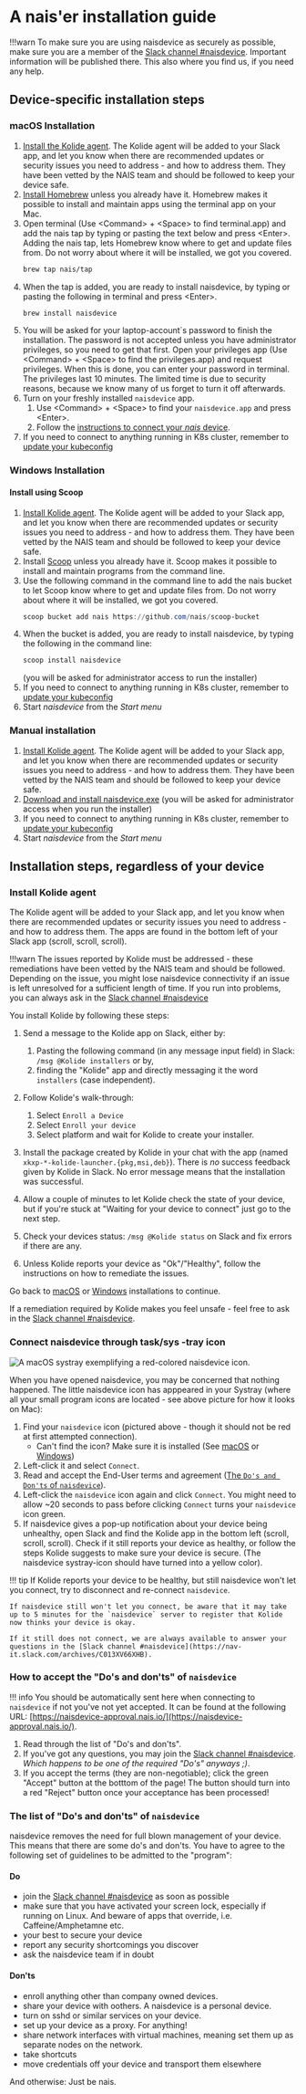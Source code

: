 # A nais'er installation guide

!!!warn 
    To make sure you are using naisdevice as securely as possible, make sure you are a member of the [Slack channel #naisdevice](https://nav-it.slack.com/archives/C013XV66XHB). Important information will be published there. This also where you find us, if you need any help. 

## Device-specific installation steps

### macOS Installation

1. [Install the Kolide agent](#install-kolide-agent). The Kolide agent will be added to your Slack app, and let you know when there are recommended updates or security issues you need to address - and how to address them.  They have been vetted by the NAIS team and should be followed to keep your device safe. 
2. [Install Homebrew](https://brew.sh/) unless you already have it. Homebrew makes it possible to install and maintain apps using the terminal app on your Mac.
3. Open terminal (Use &lt;Command&gt; + &lt;Space&gt; to find terminal.app) and add the nais tap by typing or pasting the text below and press &lt;Enter&gt;.  Adding the nais tap, lets Homebrew know where to get and update files from. Do not worry about where it will be installed, we got you covered.
    ```bash
    brew tap nais/tap
    ```
4. When the tap is added, you are ready to install naisdevice, by typing or pasting the following in terminal and press &lt;Enter&gt;. 
    ```bash
    brew install naisdevice
    ``` 
5. You will be asked for your laptop-account´s password to finish the installation. 
The password is not accepted unless you have administrator privileges, so you need to get that first. Open your privileges app (Use &lt;Command&gt; + &lt;Space&gt; to find the privileges.app) and request privileges. When this is done, you can enter your password in terminal. The privileges last 10 minutes. The limited time is due to security reasons, because we know many of us forget to turn it off afterwards.
6. Turn on your freshly installed `naisdevice` app.
    1. Use &lt;Command&gt; + &lt;Space&gt; to find your `naisdevice.app` and press &lt;Enter&gt;.
    2. Follow the [instructions to connect your _nais_ device](#connect-naisdevice-through-tasksys-tray-icon).
7. If you need to connect to anything running in K8s cluster, remember to [update your kubeconfig](https://docs.nais.io/device/install/#connecting-to-nais-clusters)

### Windows Installation

#### Install using Scoop

1. [Install Kolide agent](install.md#install-kolide-agent). The Kolide agent will be added to your Slack app, and let you know when there are recommended updates or security issues you need to address - and how to address them.  They have been vetted by the NAIS team and should be followed to keep your device safe. 
2. Install [Scoop](https://scoop.sh) unless you already have it. Scoop makes it possible to install and maintain programs from the command line.
3. Use the following command in the command line to add the nais bucket to let Scoop know where to get and update files from. Do not worry about where it will be installed, we got you covered.
   ```powershell
   scoop bucket add nais https://github.com/nais/scoop-bucket
   ```
4. When the bucket is added, you are ready to install naisdevice, by typing the following in the command line:
   ```powershell
   scoop install naisdevice
   ```
   (you will be asked for administrator access to run the installer)
5. If you need to connect to anything running in K8s cluster, remember to [update your kubeconfig](https://docs.nais.io/device/install/#connecting-to-nais-clusters)
6. Start _naisdevice_ from the _Start menu_

### Manual installation

1. [Install Kolide agent](install.md#install-kolide-agent). The Kolide agent will be added to your Slack app, and let you know when there are recommended updates or security issues you need to address - and how to address them.  They have been vetted by the NAIS team and should be followed to keep your device safe. 
2. [Download and install naisdevice.exe](https://github.com/nais/device/releases/latest)
   (you will be asked for administrator access when you run the installer)
3. If you need to connect to anything running in K8s cluster, remember to [update your kubeconfig](https://docs.nais.io/device/install/#connecting-to-nais-clusters)
4. Start _naisdevice_ from the _Start menu_ 


## Installation steps, regardless of your device

### Install Kolide agent

The Kolide agent will be added to your Slack app, and let you know when there are recommended updates or security issues you need to address - and how to address them. The apps are found in the bottom left of your Slack app (scroll, scroll, scroll). 

!!!warn
The issues reported by Kolide must be addressed - these remediations have been vetted by the NAIS team and should be followed. Depending on the issue, you might lose naisdevice connectivity if an issue is left unresolved for a sufficient length of time. If you run into problems, you can always ask in the [Slack channel #naisdevice](https://nav-it.slack.com/archives/C013XV66XHB)

You install Kolide by following these steps:

1. Send a message to the Kolide app on Slack, either by:
    1. Pasting the following command (in any message input field) in Slack: `/msg @Kolide installers` or by,
    2. finding the "Kolide" app and directly messaging it the word `installers` (case independent).
2. Follow Kolide's walk-through:

    1. Select `Enroll a Device`
    2. Select `Enroll your device`
    3. Select platform and wait for Kolide to create your installer.

3. Install the package created by Kolide in your chat with the app (named `xkxp-*-kolide-launcher.{pkg,msi,deb}`).
   There is _no_ success feedback given by Kolide in Slack.
   No error message means that the installation was successful.
4. Allow a couple of minutes to let Kolide check the state of your device, but if you're stuck at "Waiting for your device to connect" just go to the next step.
5. Check your devices status: `/msg @Kolide status` on Slack and fix errors if there are any.
6. Unless Kolide reports your device as "Ok"/"Healthy", follow the instructions on how to remediate the issues.

Go back to [macOS](#macos-installation) or [Windows](#windows-installation) installations to continue.

If a remediation required by Kolide makes you feel unsafe - feel free to ask in the [Slack channel #naisdevice](https://nav-it.slack.com/archives/C013XV66XHB).

### Connect naisdevice through task/sys -tray icon

![A macOS systray exemplifying a red-colored `naisdevice` icon.](../assets/naisdevice-systray-icon.svg)

When you have opened naisdevice, you may be concerned that nothing happened. The little naisdevice icon has apppeared in your Systray (where all your small program icons are located - see above picture for how it looks on Mac):

1. Find your `naisdevice` icon (pictured above - though it should not be red at first attempted connection).
    - Can't find the icon? Make sure it is installed (See [macOS](#macos-installation) or [Windows](#windows-installation))
2. Left-click it and select `Connect`.
3. Read and accept the End-User terms and agreement ([The `Do's and Don'ts` of `naisdevice`](#how-to-accept-the-dos-and-donts-of-naisdevice)).
4. Left-click the `naisdevice` icon again and click `Connect`.
   You might need to allow ~20 seconds to pass before clicking `Connect` turns your `naisdevice` icon green.
5. If naisdevice gives a pop-up notification about your device being unhealthy, open Slack and find the Kolide app in the bottom left (scroll, scroll, scroll). Check if it still reports your device as healthy, or follow the steps Kolide suggests to make sure your device is secure. (The naisdevice systray-icon should have turned into a yellow color).

!!! tip
    If Kolide reports your device to be healthy, but still naisdevice won't let you connect, try to disconnect and re-connect `naisdevice`.

    If naisdevice still won't let you connect, be aware that it may take up to 5 minutes for the `naisdevice` server to register that Kolide now thinks your device is okay.

    If it still does not connect, we are always available to answer your questions in the [Slack channel #naisdevice](https://nav-it.slack.com/archives/C013XV66XHB).
    
### How to accept the "Do's and don'ts" of `naisdevice`

!!! info
    You should be automatically sent here when connecting to `naisdevice` if not you've not yet accepted.
    It can be found at the following URL: [https://naisdevice-approval.nais.io/](https://naisdevice-approval.nais.io/).

1. Read through the list of "Do's and don'ts".
2. If you've got any questions, you may join the [Slack channel #naisdevice](https://nav-it.slack.com/archives/C013XV66XHB).
   _Which happens to be one of the required "Do's" anyways ;)_.
3. If you accept the terms (they are non-negotiable); click the green "Accept" button at the botttom of the page!
   The button should turn into a red "Reject" button once your acceptance has been processed!

### The list of "Do's and don'ts" of `naisdevice`
naisdevice removes the need for full blown management of your device.
This means that there are some do's and don'ts. You have to agree to the following set of guidelines to be admitted to the "program":

#### Do
- join the [Slack channel #naisdevice](https://nav-it.slack.com/archives/C013XV66XHB) as soon as possible 
- make sure that you have activated your screen lock, especially if running on Linux. And beware of apps that override, i.e. Caffeine/Amphetamne etc.
- your best to secure your device
- report any security shortcomings you discover
- ask the naisdevice team if in doubt

#### Don'ts
- enroll anything other than company owned devices.
- share your device with oothers. A naisdevice is a personal device.
- turn on sshd or similar services on your device.
- set up your device as a proxy. For anything!
- share network interfaces with virtual machines, meaning set them up as separate nodes on the network.
- take shortcuts
- move credentials off your device and transport them elsewhere

And otherwise: Just be nais.
